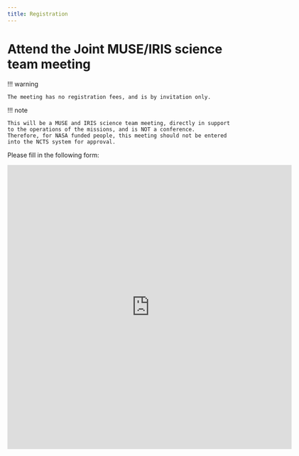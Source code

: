 ```yaml
---
title: Registration
---
```


# Attend the Joint MUSE/IRIS science team meeting

!!! warning

    The meeting has no registration fees, and is by invitation only.

!!! note

    This will be a MUSE and IRIS science team meeting, directly in support to the operations of the missions, and is NOT a conference.
    Therefore, for NASA funded people, this meeting should not be entered into the NCTS system for approval.

Please fill in the following form:

<iframe src="https://docs.google.com/forms/d/e/1FAIpQLScQMnu1V1aOxilhe7mlyeOGI3LQJ4BfwJ-I1pfiPpk5j_87pA/viewform?embedded=true" width="640" height="640" frameborder="0" marginheight="0" marginwidth="0">Loading…</iframe>

